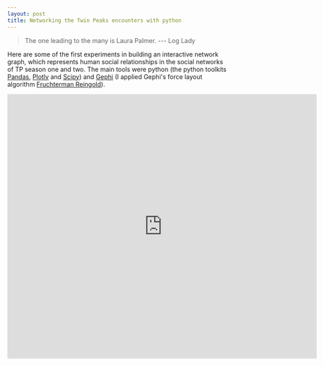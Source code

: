 ```yaml
---
layout: post
title: Networking the Twin Peaks encounters with python
---
```


> The one leading to the many is Laura Palmer.      --- Log Lady

Here are some of the first experiments in building an interactive network graph, which represents human social relationships in the social networks of TP season one and two. The main tools were python (the python toolkits [Pandas], [Plotly] and [Scipy]) and [Gephi] (I applied Gephi's force layout algorithm [Fruchterman Reingold]).

<iframe width="700" height="600" frameborder="0" scrolling="no" src="https://plot.ly/~lzkozone/5.embed"></iframe>

[Pandas]: https://pandas.pydata.org/

[Plotly]: https://plot.ly/

[Scipy]: https://www.scipy.org/

[Gephi]: https://gephi.org/

[Fruchterman Reingold]: https://github.com/gephi/gephi/wiki/Fruchterman-Reingold

